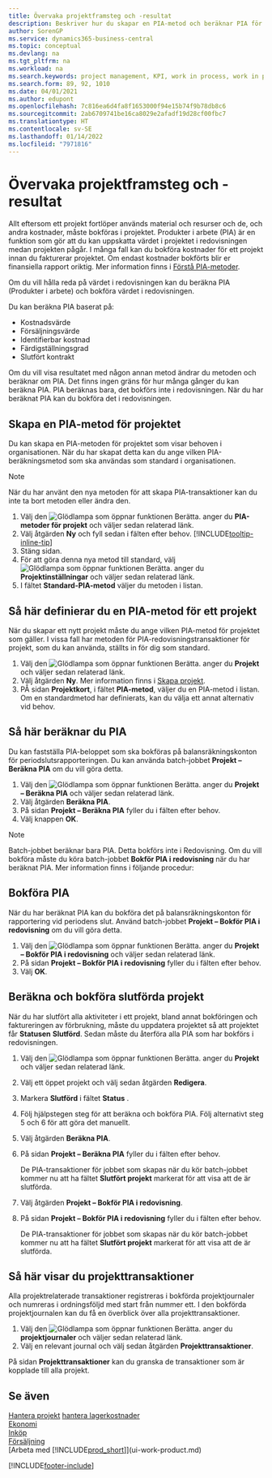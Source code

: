 ```yaml
---
title: Övervaka projektframsteg och -resultat
description: Beskriver hur du skapar en PIA-metod och beräknar PIA för att uppskatta det ekonomiska värdet i lika jobb medan de pågår.
author: SorenGP
ms.service: dynamics365-business-central
ms.topic: conceptual
ms.devlang: na
ms.tgt_pltfrm: na
ms.workload: na
ms.search.keywords: project management, KPI, work in process, work in progress
ms.search.form: 89, 92, 1010
ms.date: 04/01/2021
ms.author: edupont
ms.openlocfilehash: 7c816ea6d4fa8f1653000f94e15b74f9b78db8c6
ms.sourcegitcommit: 2ab6709741be16ca8029e2afadf19d28cf00fbc7
ms.translationtype: HT
ms.contentlocale: sv-SE
ms.lasthandoff: 01/14/2022
ms.locfileid: "7971816"
---
```

# <a name="monitor-job-progress-and-performance"></a>Övervaka projektframsteg och -resultat
Allt eftersom ett projekt fortlöper används material och resurser och de, och andra kostnader, måste bokföras i projektet. Produkter i arbete (PIA) är en funktion som gör att du kan uppskatta värdet i projektet i redovisningen medan projekten pågår. I många fall kan du bokföra kostnader för ett projekt innan du fakturerar projektet. Om endast kostnader bokförts blir er finansiella rapport oriktig. Mer information finns i [Förstå PIA-metoder](projects-understanding-wip.md).

Om du vill hålla reda på värdet i redovisningen kan du beräkna PIA (Produkter i arbete) och bokföra värdet i redovisningen.

Du kan beräkna PIA baserat på:

* Kostnadsvärde
* Försäljningsvärde
* Identifierbar kostnad
* Färdigställningsgrad
* Slutfört kontrakt

Om du vill visa resultatet med någon annan metod ändrar du metoden och beräknar om PIA. Det finns ingen gräns för hur många gånger du kan beräkna PIA. PIA beräknas bara, det bokförs inte i redovisningen. När du har beräknat PIA kan du bokföra det i redovisningen.

## <a name="to-create-a-job-wip-method"></a>Skapa en PIA-metod för projektet
Du kan skapa en PIA-metoden för projektet som visar behoven i organisationen. När du har skapat detta kan du ange vilken PIA-beräkningsmetod som ska användas som standard i organisationen.  

> [!NOTE]
> När du har använt den nya metoden för att skapa PIA-transaktioner kan du inte ta bort metoden eller ändra den.  

1. Välj den ![Glödlampa som öppnar funktionen Berätta.](media/ui-search/search_small.png "Berätta vad du vill göra") anger du **PIA-metoder för projekt** och väljer sedan relaterad länk.  
2. Välj åtgärden **Ny** och fyll sedan i fälten efter behov. [!INCLUDE[tooltip-inline-tip](includes/tooltip-inline-tip_md.md)]  
3. Stäng sidan.   
4. För att göra denna nya metod till standard, välj ![Glödlampa som öppnar funktionen Berätta.](media/ui-search/search_small.png "Berätta vad du vill göra") anger du **Projektinställningar** och väljer sedan relaterad länk.  
5. I fältet **Standard-PIA-metod** väljer du metoden i listan.

## <a name="to-define-a-wip-method-for-a-job"></a>Så här definierar du en PIA-metod för ett projekt
När du skapar ett nytt projekt måste du ange vilken PIA-metod för projektet som gäller. I vissa fall har metoden för PIA-redovisningstransaktioner för projekt, som du kan använda, ställts in för dig som standard.

1. Välj den ![Glödlampa som öppnar funktionen Berätta.](media/ui-search/search_small.png "Berätta vad du vill göra") anger du **Projekt** och väljer sedan relaterad länk.
2. Välj åtgärden **Ny**. Mer information finns i [Skapa projekt](projects-how-create-jobs.md).  
3. PÅ sidan **Projektkort**, i fältet **PIA-metod**, väljer du en PIA-metod i listan. Om en standardmetod har definierats, kan du välja ett annat alternativ vid behov.  

## <a name="to-calculate-wip"></a>Så här beräknar du PIA
Du kan fastställa PIA-beloppet som ska bokföras på balansräkningskonton för periodslutsrapporteringen. Du kan använda batch-jobbet **Projekt – Beräkna PIA** om du vill göra detta.  

1. Välj den ![Glödlampa som öppnar funktionen Berätta.](media/ui-search/search_small.png "Berätta vad du vill göra") anger du **Projekt – Beräkna PIA** och väljer sedan relaterad länk.  
2. Välj åtgärden **Beräkna PIA**.
3. På sidan **Projekt – Beräkna PIA** fyller du i fälten efter behov.
4. Välj knappen **OK**.  

> [!NOTE]  
>   Batch-jobbet beräknar bara PIA. Detta bokförs inte i Redovisning. Om du vill bokföra måste du köra batch-jobbet **Bokför PIA i redovisning** när du har beräknat PIA. Mer information finns i följande procedur:

## <a name="to-post-wip"></a>Bokföra PIA
När du har beräknat PIA kan du bokföra det på balansräkningskonton för rapportering vid periodens slut. Använd batch-jobbet **Projekt – Bokför PIA i redovisning** om du vill göra detta.

1. Välj den ![Glödlampa som öppnar funktionen Berätta.](media/ui-search/search_small.png "Berätta vad du vill göra") anger du **Projekt – Bokför PIA i redovisning** och väljer sedan relaterad länk.  
2. På sidan **Projekt – Bokför PIA i redovisning** fyller du i fälten efter behov.  
3. Välj **OK**.

## <a name="to-calculate-and-post-job-completion-entries"></a>Beräkna och bokföra slutförda projekt
När du har slutfört alla aktiviteter i ett projekt, bland annat bokföringen och faktureringen av förbrukning, måste du uppdatera projektet så att projektet får **Statusen** **Slutförd**. Sedan måste du återföra alla PIA som har bokförs i redovisningen.

1. Välj den ![Glödlampa som öppnar funktionen Berätta.](media/ui-search/search_small.png "Berätta vad du vill göra") anger du **Projekt** och väljer sedan relaterad länk.  
2. Välj ett öppet projekt och välj sedan åtgärden **Redigera**.
3. Markera **Slutförd** i fältet **Status** .
4. Följ hjälpstegen steg för att beräkna och bokföra PIA. Följ alternativt steg 5 och 6 för att göra det manuellt.  
5. Välj åtgärden **Beräkna PIA**.
6. På sidan **Projekt – Beräkna PIA** fyller du i fälten efter behov.  

     De PIA-transaktioner för jobbet som skapas när du kör batch-jobbet kommer nu att ha fältet **Slutfört projekt** markerat för att visa att de är slutförda.  
7. Välj åtgärden **Projekt – Bokför PIA i redovisning**.
8. På sidan **Projekt – Bokför PIA i redovisning** fyller du i fälten efter behov.  

     De PIA-transaktioner för jobbet som skapas när du kör batch-jobbet kommer nu att ha fältet **Slutfört projekt** markerat för att visa att de är slutförda.

## <a name="to-view-job-ledger-entries"></a>Så här visar du projekttransaktioner
Alla projektrelaterade transaktioner registreras i bokförda projektjournaler och numreras i ordningsföljd med start från nummer ett. I den bokförda projektjournalen kan du få en överblick över alla projekttransaktioner.    

1. Välj den ![Glödlampa som öppnar funktionen Berätta.](media/ui-search/search_small.png "Berätta vad du vill göra") anger du **projektjournaler** och väljer sedan relaterad länk.
2. Välj en relevant journal och välj sedan åtgärden **Projekttransaktioner**.

På sidan **Projekttransaktioner** kan du granska de transaktioner som är kopplade till alla projekt.  

## <a name="see-also"></a>Se även
[Hantera projekt](projects-manage-projects.md)
[hantera lagerkostnader](finance-manage-inventory-costs.md)   
[Ekonomi](finance.md)  
[Inköp](purchasing-manage-purchasing.md)         
[Försäljning](sales-manage-sales.md)      
[Arbeta med [!INCLUDE[prod_short](includes/prod_short.md)]](ui-work-product.md)  


[!INCLUDE[footer-include](includes/footer-banner.md)]
